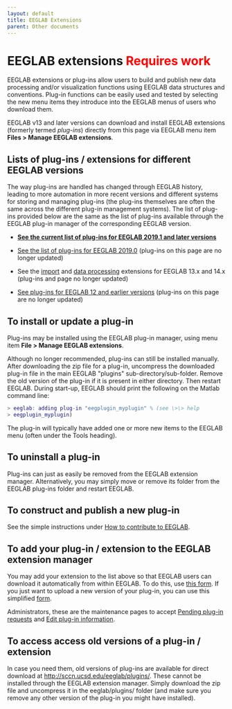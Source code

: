 ```yaml
---
layout: default
title: EEGLAB Extensions
parent: Other documents
---
```


# EEGLAB extensions <font color=red>Requires work</font>

EEGLAB extensions or plug-ins allow users to build and publish new data
processing and/or visualization functions using EEGLAB data structures
and conventions. Plug-in functions can be easily used and tested by
selecting the new menu items they introduce into the EEGLAB menus of
users who download them.

EEGLAB v13 and later versions can download and install EEGLAB extensions
(formerly termed *plug-ins*) directly from this page via EEGLAB menu
item <b>Files \> Manage EEGLAB extensions</b>.

Lists of plug-ins / extensions for different EEGLAB versions
------------------------------------------------------------

The way plug-ins are handled has changed through EEGLAB history, leading
to more automation in more recent versions and different systems for
storing and managing plug-ins (the plug-ins themselves are often the
same across the different plug-in management systems). The list of
plug-ins provided below are the same as the list of plug-ins available
through the EEGLAB plug-in manager of the corresponding EEGLAB version.

-   [**See the current list of plug-ins for EEGLAB 2019.1 and later
    versions**](https://sccn.ucsd.edu/eeglab/plugin_uploader/plugin_list_all.php)

<!-- -->

-   [See the list of plug-ins for EEGLAB
    2019.0](/Plugin_list_all "wikilink") (plug-ins on this page are no
    longer updated)

<!-- -->

-   See the [import](/Plugin_list_import "wikilink") and [data
    processing](/Plugin_list_process "wikilink") extensions for EEGLAB
    13.x and 14.x (plug-ins and page no longer updated)

<!-- -->

-   [See plug-ins for EEGLAB 12 and earlier
    versions](/EEGLAB_v12_and_earlier_plugins "wikilink") (plug-ins on
    this page are no longer updated)

To install or update a plug-in
------------------------------

Plug-ins may be installed using the EEGLAB plug-in manager, using menu
item <b>File \> Manage EEGLAB extensions</b>.

Although no longer recommended, plug-ins can still be installed
manually. After downloading the zip file for a plug-in, uncompress the
downloaded plug-in file in the main EEGLAB "plugins"
sub-directory/sub-folder. Remove the old version of the plug-in if it is
present in either directory. Then restart EEGLAB. During start-up,
EEGLAB should print the following on the Matlab command line:

``` matlab
> eeglab: adding plug-in "eegplugin_myplugin" % (see \>\> help
> eegplugin_myplugin)
```

The plug-in will typically have added one or more new items to the
EEGLAB menu (often under the Tools heading).

To uninstall a plug-in
----------------------

Plug-ins can just as easily be removed from the EEGLAB extension
manager. Alternatively, you may simply move or remove its folder from
the EEGLAB plug-ins folder and restart EEGLAB.

To construct and publish a new plug-in
--------------------------------------

See the simple instructions under [How to contribute to
EEGLAB](/A07:_Contributing_to_EEGLAB "wikilink").

To add your plug-in / extension to the EEGLAB extension manager
---------------------------------------------------------------

You may add your extension to the list above so that EEGLAB users can
download it automatically from within EEGLAB. To do this, use [this
form](http://sccn.ucsd.edu/eeglab/plugin_uploader/upload_form.php). If
you just want to upload a new version of your plug-in, you can use this
simplified
[form](http://sccn.ucsd.edu/eeglab/plugin_uploader/version_update.php).

Administrators, these are the maintenance pages to accept [Pending
plug-in
requests](https://sccn.ucsd.edu/eeglab/plugin_uploader/protected/pending_requests.php)
and [Edit plug-in
information](https://sccn.ucsd.edu/eeglab/plugin_uploader/protected/edit_plugin.php).

To access access old versions of a plug-in / extension
------------------------------------------------------

In case you need them, old versions of plug-ins are available for direct
download at
[<http://sccn.ucsd.edu/eeglab/plugins/>](http://sccn.ucsd.edu/eeglab/plugins/).
These cannot be installed through the EEGLAB extension manager. Simply
download the zip file and uncompress it in the eeglab/plugins/ folder
(and make sure you remove any other version of the plug-in you might
have installed).